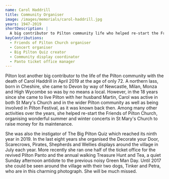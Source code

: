 ```yaml
---
name: Carol Haddrill
title: Community Organiser
image: /images/memorials/carol-haddrill.jpg
years: 1947-2019
shortDescription: |
  A big contributor to Pilton community life who helped re-start the Friends of Pilton Church and organised wonderful concerts. Instigator of The Big Pilton Quiz and community displays.
keyContributions:
  - Friends of Pilton Church organiser
  - Concert organiser
  - Big Pilton Quiz creator
  - Community display coordinator
  - Panto ticket office manager
---
```


Pilton lost another big contributor to the life of the Pilton community with the death of Carol Haddrill in April 2019 at the age of only 72. A northern lass, born in Cheshire, she came to Devon by way of Newcastle, Milan, Monza and High Wycombe so was by no means a local. However, in the 18 years since she came to live Pilton with her husband Martin, Carol was active in both St Mary's Church and in the wider Pilton community as well as being involved in Pilton Festival, as it was known back then. Among many other activities over the years, she helped re-start the Friends of Pilton Church, organising wonderful summer and winter concerts in St Mary's Church to raise money for its maintenance.

She was also the instigator of The Big Pilton Quiz which reached its ninth year in 2019. In the last eight years she organised the Decorate your Door, Scarecrows, Pirates, Shepherds and Wellies displays around the village in July each year. More recently she ran one half of the ticket office for the revived Pilton Panto and the annual walking Treasure Hunt and Tea, a quiet Sunday afternoon antidote to the previous noisy Green Man Day. Until 2017 she could be seen around the village with their two dogs, Tinker and Petra, who are in this charming photograph. She will be much missed.